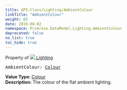 ```yaml
---
title: API:Class/Lighting/AmbientColour
linkTitle: "AmbientColour"
weight: 65
date: 2019-08-02
namespace: Primrose.DataModel.Lighting.AmbientColour
deprecated: false
no_list: true
toc_hide: true
---
```

Property of <a href="/docs/api-reference/Class/Lighting"><img src="/icons/silk/lightbulb.png"/>&nbsp;Lighting</a>
<pre class="method-declaration">
AmbientColour: <a class="type" href="/docs/api-reference/DataType/Colour">Colour</a></pre>
<b>Value Type: </b>
<a class="type" href="/docs/api-reference/DataType/Colour">Colour</a>
<br/>
<b>Description: </b>
The colour of the flat ambient lighting.


